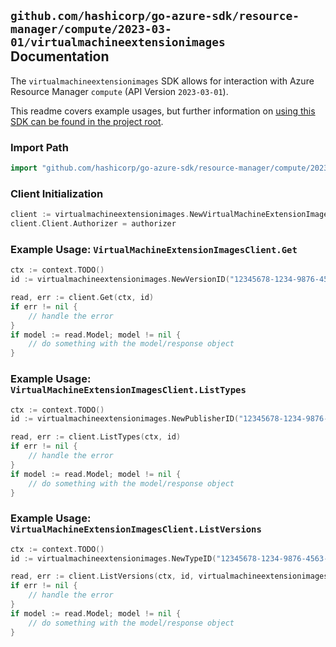 
## `github.com/hashicorp/go-azure-sdk/resource-manager/compute/2023-03-01/virtualmachineextensionimages` Documentation

The `virtualmachineextensionimages` SDK allows for interaction with Azure Resource Manager `compute` (API Version `2023-03-01`).

This readme covers example usages, but further information on [using this SDK can be found in the project root](https://github.com/hashicorp/go-azure-sdk/tree/main/docs).

### Import Path

```go
import "github.com/hashicorp/go-azure-sdk/resource-manager/compute/2023-03-01/virtualmachineextensionimages"
```


### Client Initialization

```go
client := virtualmachineextensionimages.NewVirtualMachineExtensionImagesClientWithBaseURI("https://management.azure.com")
client.Client.Authorizer = authorizer
```


### Example Usage: `VirtualMachineExtensionImagesClient.Get`

```go
ctx := context.TODO()
id := virtualmachineextensionimages.NewVersionID("12345678-1234-9876-4563-123456789012", "locationName", "publisherName", "typeName", "versionName")

read, err := client.Get(ctx, id)
if err != nil {
	// handle the error
}
if model := read.Model; model != nil {
	// do something with the model/response object
}
```


### Example Usage: `VirtualMachineExtensionImagesClient.ListTypes`

```go
ctx := context.TODO()
id := virtualmachineextensionimages.NewPublisherID("12345678-1234-9876-4563-123456789012", "locationName", "publisherName")

read, err := client.ListTypes(ctx, id)
if err != nil {
	// handle the error
}
if model := read.Model; model != nil {
	// do something with the model/response object
}
```


### Example Usage: `VirtualMachineExtensionImagesClient.ListVersions`

```go
ctx := context.TODO()
id := virtualmachineextensionimages.NewTypeID("12345678-1234-9876-4563-123456789012", "locationName", "publisherName", "typeName")

read, err := client.ListVersions(ctx, id, virtualmachineextensionimages.DefaultListVersionsOperationOptions())
if err != nil {
	// handle the error
}
if model := read.Model; model != nil {
	// do something with the model/response object
}
```
